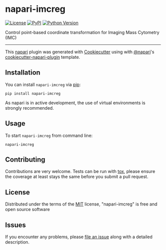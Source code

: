 # napari-imcreg

[![License](https://img.shields.io/pypi/l/napari-imcreg.svg?color=green)](https://github.com/BodenmillerGroup/napari-imcreg/raw/master/LICENSE)
[![PyPI](https://img.shields.io/pypi/v/napari-imcreg.svg?color=green)](https://pypi.org/project/napari-imcreg)
[![Python Version](https://img.shields.io/pypi/pyversions/napari-imcreg.svg?color=green)](https://python.org)
<!-- [![tests](https://github.com/BodenmillerGroup/napari-imcreg/workflows/tests/badge.svg)](https://github.com/BodenmillerGroup/napari-imcreg/actions) -->
<!-- [![codecov](https://codecov.io/gh/BodenmillerGroup/napari-imcreg/branch/master/graph/badge.svg)](https://codecov.io/gh/BodenmillerGroup/napari-imcreg) -->

Control point-based coordinate transformation for Imaging Mass Cytometry (IMC)

----------------------------------

This [napari] plugin was generated with [Cookiecutter] using with [@napari]'s [cookiecutter-napari-plugin] template.

<!--
Don't miss the full getting started guide to set up your new package:
https://github.com/napari/cookiecutter-napari-plugin#getting-started

and review the napari docs for plugin developers:
https://napari.org/docs/plugins/index.html
-->

## Installation

You can install `napari-imcreg` via [pip]:
```shell
pip install napari-imcreg
```

As napari is in active development, the use of virtual environments is strongly recommended.

## Usage

To start `napari-imcreg` from command line:

```shell
napari-imcreg
```

## Contributing

Contributions are very welcome. Tests can be run with [tox], please ensure
the coverage at least stays the same before you submit a pull request.

## License

Distributed under the terms of the [MIT] license,
"napari-imcreg" is free and open source software

## Issues

If you encounter any problems, please [file an issue] along with a detailed description.

[napari]: https://github.com/napari/napari
[Cookiecutter]: https://github.com/audreyr/cookiecutter
[@napari]: https://github.com/napari
[MIT]: http://opensource.org/licenses/MIT
[BSD-3]: http://opensource.org/licenses/BSD-3-Clause
[GNU GPL v3.0]: http://www.gnu.org/licenses/gpl-3.0.txt
[GNU LGPL v3.0]: http://www.gnu.org/licenses/lgpl-3.0.txt
[Apache Software License 2.0]: http://www.apache.org/licenses/LICENSE-2.0
[Mozilla Public License 2.0]: https://www.mozilla.org/media/MPL/2.0/index.txt
[cookiecutter-napari-plugin]: https://github.com/napari/cookiecutter-napari-plugin
[file an issue]: https://github.com/BodenmillerGroup/napari-imcreg/issues
[napari]: https://github.com/napari/napari
[tox]: https://tox.readthedocs.io/en/latest/
[pip]: https://pypi.org/project/pip/
[PyPI]: https://pypi.org/

